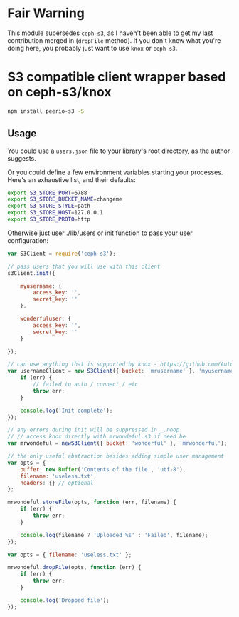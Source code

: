 # Fair Warning

This module supersedes `ceph-s3`, as I haven't been able to get my last
contribution merged in (`dropFile` method).
If you don't know what you're doing here, you probably just want to use `knox`
or `ceph-s3`.

# S3 compatible client wrapper based on ceph-s3/knox

```bash
npm install peerio-s3 -S
```

## Usage

You could use a `users.json` file to your library's root directory, as the
author suggests.

Or you could define a few environment variables starting your processes.
Here's an exhaustive list, and their defaults:

```bash
export S3_STORE_PORT=6788
export S3_STORE_BUCKET_NAME=changeme
export S3_STORE_STYLE=path
export S3_STORE_HOST=127.0.0.1
export S3_STORE_PROTO=http
```

Otherwise just user ./lib/users or init function to pass your user
configuration:

```js
var S3Client = require('ceph-s3');

// pass users that you will use with this client
s3Client.init({

    myusername: {
        access_key: '',
        secret_key: ''
    },

    wonderfuluser: {
        access_key: '',
        secret_key: ''
    }

});

// can use anything that is supported by knox - https://github.com/Automattic/knox
var usernameClient = new S3Client({ bucket: 'mrusername' }, 'myusername', function (err) {
    if (err) {
        // failed to auth / connect / etc
        throw err;
    }

    console.log('Init complete');
});

// any errors during init will be suppressed in _.noop
// // access knox directly with mrwondeful.s3 if need be
var mrwondeful = newS3Client({ bucket: 'wonderful' }, 'mrwonderful');

// the only useful abstraction besides adding simple user management
var opts = {
    buffer: new Buffer('Contents of the file', 'utf-8'),
    filename: 'useless.txt',
    headers: {} // optional
};

mrwondeful.storeFile(opts, function (err, filename) {
    if (err) {
        throw err;
    }

    console.log(filename ? 'Uploaded %s' : 'Failed', filename);
});

var opts = { filename: 'useless.txt' };

mrwondeful.dropFile(opts, function (err) {
    if (err) {
        throw err;
    }

    console.log('Dropped file');
});
```
